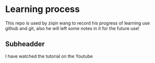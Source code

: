 # Learning process
This repo is used by ziqin wang to record his progress of learning use github and git, also he will left some notes in it
for the future use!

## Subheadder

I have watched the tutorial on the Youtube
